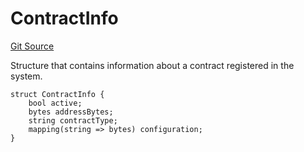 # ContractInfo
[Git Source](https://github.com/zeta-chain/protocol-contracts/blob/main/v2/v2/v2/v2/v2/v2/v2/v2/v2/contracts/evm/interfaces/IRegistry.sol)

Structure that contains information about a contract registered in the system.


```solidity
struct ContractInfo {
    bool active;
    bytes addressBytes;
    string contractType;
    mapping(string => bytes) configuration;
}
```

